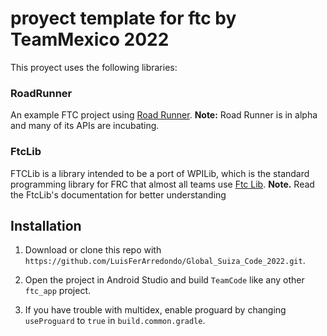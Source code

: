 # proyect template for ftc by TeamMexico 2022

This proyect uses the following libraries:

### RoadRunner

An example FTC project using [Road Runner](https://github.com/acmerobotics/road-runner). **Note:** Road Runner is in alpha and many of its APIs are incubating.

### FtcLib
FTCLib is a library intended to be a port of WPILib, which is the standard programming library for FRC that almost all teams use [Ftc Lib](https://github.com/FTCLib/FTCLib). **Note.** Read the FtcLib's documentation for better understanding

## Installation

1. Download or clone this repo with `https://github.com/LuisFerArredondo/Global_Suiza_Code_2022.git`.

1. Open the project in Android Studio and build `TeamCode` like any other `ftc_app` project.

1. If you have trouble with multidex, enable proguard by changing `useProguard` to `true` in `build.common.gradle`.
